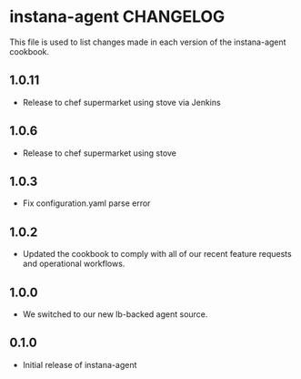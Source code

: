 # instana-agent CHANGELOG

This file is used to list changes made in each version of the instana-agent
cookbook.

## 1.0.11
- Release to chef supermarket using stove via Jenkins

## 1.0.6
- Release to chef supermarket using stove

## 1.0.3
- Fix configuration.yaml parse error

## 1.0.2
- Updated the cookbook to comply with all of our recent feature requests and operational workflows.

## 1.0.0
- We switched to our new lb-backed agent source.

## 0.1.0
- Initial release of instana-agent
